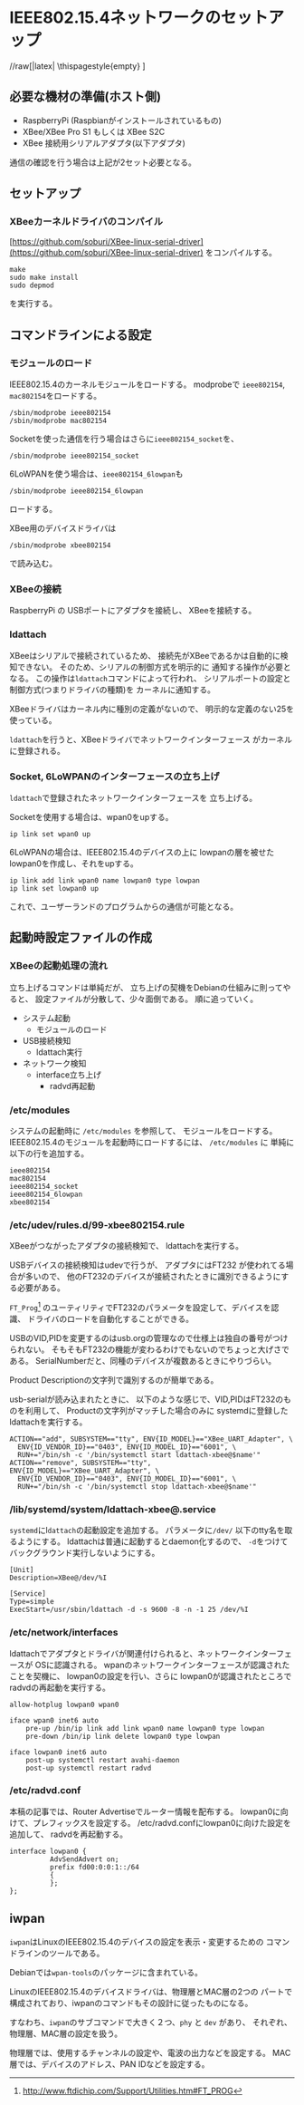 
IEEE802.15.4ネットワークのセットアップ
================

//raw[|latex| \\thispagestyle{empty} ]


必要な機材の準備(ホスト側)
----------------

* RaspberryPi (Raspbianがインストールされているもの)
* XBee/XBee Pro S1 もしくは XBee S2C
* XBee 接続用シリアルアダプタ(以下アダプタ)

通信の確認を行う場合は上記が2セット必要となる。

セットアップ
----------

### XBeeカーネルドライバのコンパイル

[https://github.com/soburi/XBee-linux-serial-driver](https://github.com/soburi/XBee-linux-serial-driver)
をコンパイルする。

```
make
sudo make install
sudo depmod
```

を実行する。

コマンドラインによる設定
------------------------

### モジュールのロード

IEEE802.15.4のカーネルモジュールをロードする。
modprobeで `ieee802154`, `mac802154`をロードする。

```
/sbin/modprobe ieee802154
/sbin/modprobe mac802154
```

Socketを使った通信を行う場合はさらに`ieee802154_socket`を、

```
/sbin/modprobe ieee802154_socket
```

6LoWPANを使う場合は、`ieee802154_6lowpan`も

```
/sbin/modprobe ieee802154_6lowpan
```

ロードする。


XBee用のデバイスドライバは

```
/sbin/modprobe xbee802154
```

で読み込む。

### XBeeの接続

RaspberryPi の USBポートにアダプタを接続し、
XBeeを接続する。

### ldattach

XBeeはシリアルで接続されているため、
接続先がXBeeであるかは自動的に検知できない。
そのため、シリアルの制御方式を明示的に
通知する操作が必要となる。
この操作は`ldattach`コマンドによって行われ、
シリアルポートの設定と制御方式(つまりドライバの種類)を
カーネルに通知する。

XBeeドライバはカーネル内に種別の定義がないので、
明示的な定義のない25を使っている。

`ldattach`を行うと、XBeeドライバでネットワークインターフェース
がカーネルに登録される。


### Socket, 6LoWPANのインターフェースの立ち上げ

`ldattach`で登録されたネットワークインターフェースを
立ち上げる。

Socketを使用する場合は、wpan0をupする。

```
ip link set wpan0 up
```

6LoWPANの場合は、IEEE802.15.4のデバイスの上に
lowpanの層を被せたlowpan0を作成し、それをupする。

```
ip link add link wpan0 name lowpan0 type lowpan
ip link set lowpan0 up
```

これで、ユーザーランドのプログラムからの通信が可能となる。



起動時設定ファイルの作成
------------------------

### XBeeの起動処理の流れ

立ち上げるコマンドは単純だが、
立ち上げの契機をDebianの仕組みに則ってやると、
設定ファイルが分散して、少々面倒である。
順に追っていく。

* システム起動
  * モジュールのロード
* USB接続検知
  * ldattach実行
* ネットワーク検知
  * interface立ち上げ
     * radvd再起動

### /etc/modules

システムの起動時に `/etc/modules` を参照して、
モジュールをロードする。
IEEE802.15.4のモジュールを起動時にロードするには、
`/etc/modules` に 単純に以下の行を追加する。

```
ieee802154
mac802154
ieee802154_socket
ieee802154_6lowpan
xbee802154
```

### /etc/udev/rules.d/99-xbee802154.rule

XBeeがつながったアダプタの接続検知で、
ldattachを実行する。

USBデバイスの接続検知はudevで行うが、
アダプタにはFT232 が使われてる場合が多いので、
他のFT232のデバイスが接続されたときに識別できるようにする必要がある。

`FT_Prog`[^1] のユーティリティでFT232のパラメータを設定して、デバイスを認識、
ドライバのロードを自動化することができる。

USBのVID,PIDを変更するのはusb.orgの管理なので仕様上は独自の番号がつけられない。
そもそもFT232の機能が変わるわけでもないのでちょっと大げさである。
SerialNumberだと、同種のデバイスが複数あるときにやりづらい。

Product Descriptionの文字列で識別するのが簡単である。

usb-serialが読み込まれたときに、
以下のような感じで、VID,PIDはFT232のものを利用して、
Productの文字列がマッチした場合のみに
systemdに登録したldattachを実行する。


```
ACTION=="add", SUBSYSTEM=="tty", ENV{ID_MODEL}=="XBee_UART_Adapter", \
  ENV{ID_VENDOR_ID}=="0403", ENV{ID_MODEL_ID}=="6001", \
  RUN+="/bin/sh -c '/bin/systemctl start ldattach-xbee@$name'"
ACTION=="remove", SUBSYSTEM=="tty", ENV{ID_MODEL}=="XBee_UART_Adapter", \
  ENV{ID_VENDOR_ID}=="0403", ENV{ID_MODEL_ID}=="6001", \
  RUN+="/bin/sh -c '/bin/systemctl stop ldattach-xbee@$name'"
```

[^1]: <http://www.ftdichip.com/Support/Utilities.htm#FT_PROG>

### /lib/systemd/system/ldattach-xbee@.service

`systemd`にl`dattach`の起動設定を追加する。
パラメータに`/dev/` 以下のtty名を取るようにする。
ldattachは普通に起動するとdaemon化するので、
`-d`をつけてバックグラウンド実行しないようにする。

```
[Unit]
Description=XBee@/dev/%I

[Service]
Type=simple
ExecStart=/usr/sbin/ldattach -d -s 9600 -8 -n -1 25 /dev/%I
```

### /etc/network/interfaces

ldattachでアダプタとドライバが関連付けられると、ネットワークインターフェースが
OSに認識される。
wpanのネットワークインターフェースが認識されたことを契機に、
lowpan0の設定を行い、さらに
lowpan0が認識されたところで radvdの再起動を実行する。

```
allow-hotplug lowpan0 wpan0

iface wpan0 inet6 auto 
	pre-up /bin/ip link add link wpan0 name lowpan0 type lowpan
	pre-down /bin/ip link delete lowpan0 type lowpan

iface lowpan0 inet6 auto
	post-up systemctl restart avahi-daemon
	post-up systemctl restart radvd

```


### /etc/radvd.conf

本稿の記事では、Router Advertiseでルーター情報を配布する。
lowpan0に向けて、プレフィックスを設定する。
/etc/radvd.confにlowpan0に向けた設定を追加して、
radvdを再起動する。

```
interface lowpan0 {    
          AdvSendAdvert on;
          prefix fd00:0:0:1::/64
          {
          };
};
```


iwpan
------

`iwpan`はLinuxのIEEE802.15.4のデバイスの設定を表示・変更するための
コマンドラインのツールである。

Debianでは`wpan-tools`のパッケージに含まれている。

LinuxのIEEE802.15.4のデバイスドライバは、物理層とMAC層の2つの
パートで構成されており、iwpanのコマンドもその設計に従ったものになる。

すなわち、`iwpan`のサブコマンドで大きく２つ、`phy` と `dev` があり、
それぞれ、物理層、MAC層の設定を扱う。

物理層では、使用するチャンネルの設定や、電波の出力などを設定する。
MAC層では、デバイスのアドレス、PAN IDなどを設定する。


